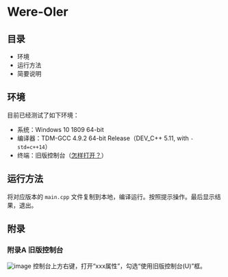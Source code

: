 # Were-OIer
## 目录
- 环境
- 运行方法
- 简要说明
## 环境
目前已经测试了如下环境：
- 系统：Windows 10 1809 64-bit
- 编译器：TDM-GCC 4.9.2 64-bit Release（DEV_C++ 5.11, with `-std=c++14`）
- 终端：旧版控制台（[怎样打开？](#附录A-旧版控制台)）
## 运行方法
将对应版本的 `main.cpp` 文件复制到本地，编译运行。按照提示操作。最后显示结果，退出。
## 附录
### 附录A 旧版控制台
![image](https://github.com/user-attachments/assets/9f41711c-94d7-4606-8fa3-60e6a1f20890)
控制台上方右键，打开“xxx属性”，勾选“使用旧版控制台(U)”框。
